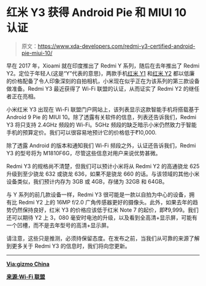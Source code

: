 # 红米 Y3 获得 Android Pie 和 MIUI 10 认证

> 原文：<https://www.xda-developers.com/redmi-y3-certified-android-pie-miui-10/>

早在 2017 年，Xioami 就在印度推出了 Redmi Y 系列，随后在去年推出了 Redmi Y2。定位于年轻人(这是“Y”代表的意思)，两款手机[红米 Y1](https://www.xda-developers.com/xiaomi-redmi-y1-y1-lite-miui-10-global-stable/) 和[红米 Y2](https://www.xda-developers.com/google-lens-poco-f1-redmi-y2/) 都以低廉的价格配备了令人印象深刻的自拍相机，小米现在似乎正在为该系列的第三款设备做准备。Redmi Y3 最近获得了 Wi-Fi 联盟的认证，从而证实了 Redmi Y2 的继任者正在亮相。

小米红米 Y3 出现在 Wi-Fi 联盟门户网站上，该列表显示这款智能手机将搭载基于 Android 9 Pie 的 MIUI 10。除了透露有关软件的信息，列表还告诉我们，Redmi Y3 将只支持 2.4GHz 频段的 Wi-Fi。5GHz 频段的缺乏暗示小米仍然致力于智能手机的预算定价。我们可以很容易地预计它的价格低于₹10,000.

除了透露 Android 的版本和通知我们 Wi-Fi 频段之外，认证还告诉我们，Redmi Y3 的型号将为 M1810F6G，尽管这些信息对用户来说优势甚微。

Redmi Y3 的规格尚不清楚，但我们可以预计小米将从 Redmi Y2 的高通骁龙 625 升级到至少骁龙 632 或骁龙 636，如果不是骁龙 660 的话。与该领域的其他小米设备类似，我们预计内存为 3GB 或 4GB，存储为 32GB 和 64GB。

与 Y 系列的前几款设备一样，Redmi Y3 很可能是一款以自拍为中心的设备，拥有比 Redmi Y2 上的 16MP f/2.0 广角传感器更好的摄像头。此外，如果去年的趋势仍然保持良好，红米 Y3 的价格应该低于红米 Note 7 的起价，即₹9,999。我们还可以期待 Y2 上 3，080 毫安时电池的升级，以及看到全高清+显示屏，可能有一个凹槽，而不是去年型号的高清+显示屏。

请注意，这些只是推测，必须持保留态度。在发布之前，当我们从可靠的来源了解到更多关于 Redmi Y3 的信息时，我们将向您更新。

* * *

[**Via:gizmo China**](https://www.gizmochina.com/2019/03/21/redmi-y3-gets-wi-fi-certification-will-come-with-android-pie/)

[**来源:Wi-Fi 联盟**](https://www.wi-fi.org/content/search-page?keys=M1810F6G)
